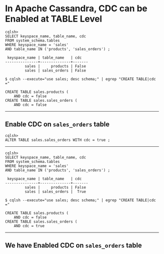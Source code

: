 # In Apache Cassandra, CDC can be Enabled at TABLE Level


```
cqlsh>
SELECT keyspace_name, table_name, cdc
FROM system_schema.tables
WHERE keyspace_name = 'sales'
AND table_name IN ('products', 'sales_orders') ;

 keyspace_name | table_name   | cdc
---------------+--------------+-------
         sales |     products | False
         sales | sales_orders | False
```



` $ cqlsh --execute="use sales; desc schema;" | egrep "CREATE TABLE|cdc =" `
```
CREATE TABLE sales.products (
    AND cdc = false
CREATE TABLE sales.sales_orders (
    AND cdc = false
```

---

## Enable CDC on ` sales_orders ` table

```
cqlsh>
ALTER TABLE sales.sales_orders WITH cdc = true ;
```

---

```
cqlsh>
SELECT keyspace_name, table_name, cdc
FROM system_schema.tables
WHERE keyspace_name = 'sales'
AND table_name IN ('products', 'sales_orders') ;

 keyspace_name | table_name   | cdc
---------------+--------------+-------
         sales |     products | False
         sales | sales_orders |  True
```



` $ cqlsh --execute="use sales; desc schema;" | egrep "CREATE TABLE|cdc =" `
```
CREATE TABLE sales.products (
    AND cdc = false
CREATE TABLE sales.sales_orders (
    AND cdc = true
```

---

## We have Enabled CDC on ` sales_orders ` table


